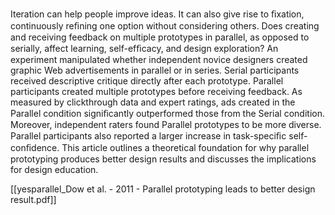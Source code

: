 Iteration can help people improve ideas. It can also give rise to ﬁxation, continuously reﬁning one option without considering others. Does creating and receiving feedback on multiple prototypes in parallel, as opposed to serially, affect learning, self-efﬁcacy, and design exploration? An experiment manipulated whether independent novice designers created graphic Web advertisements in parallel or in series. Serial participants received descriptive critique directly after each prototype. Parallel participants created multiple prototypes before receiving feedback. As measured by clickthrough data and expert ratings, ads created in the Parallel condition signiﬁcantly outperformed those from the Serial condition. Moreover, independent raters found Parallel prototypes to be more diverse. Parallel participants also reported a larger increase in task-speciﬁc self-conﬁdence. This article outlines a theoretical foundation for why parallel prototyping produces better design results and discusses the implications for design education.

[[yesparallel_Dow et al. - 2011 - Parallel prototyping leads to better design result.pdf]]